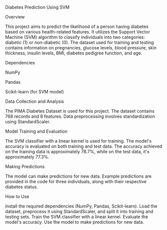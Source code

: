 Diabetes Prediction Using SVM

Overview

This project aims to predict the likelihood of a person having diabetes based on various health-related features. It utilizes the Support Vector Machine (SVM) algorithm to classify individuals into two categories: diabetic (1) or non-diabetic (0). The dataset used for training and testing contains information on pregnancies, glucose levels, blood pressure, skin thickness, insulin levels, BMI, diabetes pedigree function, and age.

Dependencies

NumPy

Pandas

Scikit-learn (for SVM model)

Data Collection and Analysis

The PIMA Diabetes Dataset is used for this project. The dataset contains 768 records and 8 features. Data preprocessing involves standardization using StandardScaler.

Model Training and Evaluation

The SVM classifier with a linear kernel is used for training. The model's accuracy is evaluated on both training and test data. The accuracy achieved on the training data is approximately 78.7%, while on the test data, it's approximately 77.3%.

Making Predictions

The model can make predictions for new data. Example predictions are provided in the code for three individuals, along with their respective diabetes status.

How to Use

Install the required dependencies (NumPy, Pandas, Scikit-learn). Load the dataset, preprocess it using StandardScaler, and split it into training and testing sets. Train the SVM classifier with a linear kernel. Evaluate the model's accuracy. Use the model to make predictions for new data.
